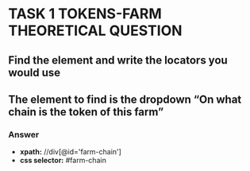 # TASK 1 TOKENS-FARM THEORETICAL QUESTION

## Find the element and write the locators you would use
## The element to find is the dropdown “On what chain is the token of this farm” 

### Answer

- **xpath:** //div[@id='farm-chain']
- **css selector:** #farm-chain

